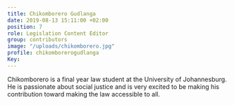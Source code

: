 ```yaml
---
title: Chikomborero Gudlanga
date: 2019-08-13 15:11:00 +02:00
position: 7
role: Legislation Content Editor
group: contributors
image: "/uploads/chikomborero.jpg"
profile: chikomborerogudlanga
Key: 
---
```


Chikomborero is a final year law student at the University of Johannesburg. He is passionate about social justice and is very excited to be making his contribution toward making the law accessible to all.